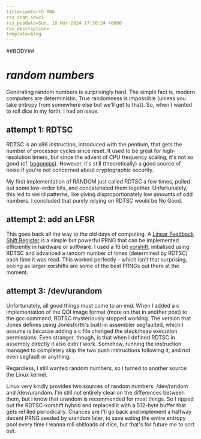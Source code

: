 ```yaml
---
title=jamforth RNG
rss_chan_id=c1
rss_pubdate=Sun, 10 Mar 2024 17:30:24 +0000
rss_description=
template=blog
---
```

##BODY##

# *random numbers*

Generating random numbers is surprisingly hard. The simple fact is, modern computers are deterministic. True randomness is impossible (unless you take entropy from somewhere else but we'll get to that). So, when I wanted to roll dice in my forth, I had an issue.

## attempt 1: RDTSC

RDTSC is an x86 instruction, introduced with the pentium, that gets the number of processor cycles since reset. It used to be great for high-resolution timers, but since the advent of CPU frequency scaling, it's not so good (cf. [bogomips](https://en.wikipedia.org/wiki/BogoMips)). However, it's still (theoretically) a good source of noise if you're not concerned about cryptographic security.

My first implementation of RANDOM just called RDTSC a few times, pulled out some low-order bits, and concatenated them together. Unfortunately, this led to weird patterns, like giving disproportionately low amounts of odd numbers. I concluded that purely relying on RDTSC would be No Good.

## attempt 2: add an LFSR

This goes back all the way to the old days of computing. A [Linear Feedback Shift Register](https://en.wikipedia.org/wiki/Linear-feedback_shift_register) is a simple but powerful PRNG that can be implemented efficiently in hardware or software. I used a 16 bit [xorshift](https://en.wikipedia.org/wiki/Xorshift), initialised using RDTSC and advanced a random number of times (determined by RDTSC) each time it was read. This worked perfectly - which isn't that surprising, seeing as larger xorshifts are some of the best PRNGs out there at the moment.

## attempt 3: /dev/urandom

Unfortunately, all good things must come to an end. When I added a c implementation of the QOI image format (more on that in another post) to the gcc command, RDTSC mysteriously stopped working. The version that Jones defines using Jonesforth's built-in assembler segfaulted, which I assume is because adding a c file changed the stack/heap execution permissions. Even stranger, though, is that when I defined RDTSC in assembly directly it also didn't work. Somehow, running the instruction managed to completely skip the two push instructions following it, and not even segfault or anything.

Regardless, I still wanted random numbers, so I turned to another source: the Linux kernel.

Linux very kindly provides two sources of random numbers: /dev/random and /dev/urandom. I'm still not entirely clear on the differences between them, but I know that urandom is recommended for most things. So I ripped out the RDTSC-xorshift hybrid and replaced it with a 512-byte buffer that gets refilled periodically. Chances are I'll go back and implement a halfway decent PRNG seeded by urandom later, to save eating the entire entropy pool every time I wanna roll shitloads of dice, but that's for future me to sort out.
